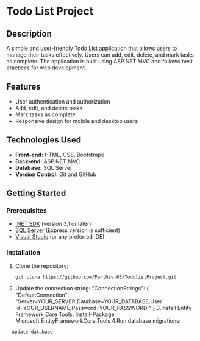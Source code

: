 # Todo List Project

## Description
A simple and user-friendly Todo List application that allows users to manage their tasks effectively. Users can add, edit, delete, and mark tasks as complete. The application is built using ASP.NET MVC and follows best practices for web development.

## Features
- User authentication and authorization
- Add, edit, and delete tasks
- Mark tasks as complete
- Responsive design for mobile and desktop users

## Technologies Used
- **Front-end:** HTML, CSS, Bootstrape
- **Back-end:** ASP.NET MVC
- **Database:** SQL Server
- **Version Control:** Git and GitHub

## Getting Started

### Prerequisites
- [.NET SDK](https://dotnet.microsoft.com/download) (version 3.1 or later)
- [SQL Server](https://www.microsoft.com/en-us/sql-server/sql-server-downloads) (Express version is sufficient)
- [Visual Studio](https://visualstudio.microsoft.com/) (or any preferred IDE)

### Installation
1. Clone the repository:
   ```bash
   git clone https://github.com/Parthiv-03/TodolistProject.git
2. Update the connection string:
   "ConnectionStrings": {
  "DefaultConnection": "Server=YOUR_SERVER;Database=YOUR_DATABASE;User Id=YOUR_USERNAME;Password=YOUR_PASSWORD;"
}
3.Install Entity Framework Core Tools:
   Install-Package Microsoft.EntityFrameworkCore.Tools
4.Run database migrations:
 ```bash
   update-database
